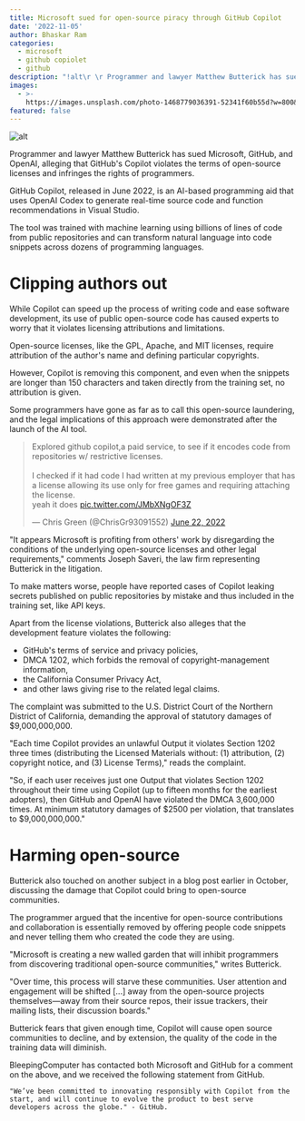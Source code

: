 ```yaml
---
title: Microsoft sued for open-source piracy through GitHub Copilot
date: '2022-11-05'
author: Bhaskar Ram
categories:
  - microsoft
  - github copiolet
  - github
description: "!alt\r \r Programmer and lawyer Matthew Butterick has sued Microsoft, GitHub, and OpenAI, alleging that GitHub's Copilot violates the terms of open-sour..."
images:
  - >-
    https://images.unsplash.com/photo-1468779036391-52341f60b55d?w=800&h=450&fit=crop
featured: false
---
```


![alt](https://www.bleepstatic.com/content/hl-images/2021/05/10/GitHub-headpic.jpg)

Programmer and lawyer Matthew Butterick has sued Microsoft, GitHub, and OpenAI, alleging that GitHub's Copilot violates the terms of open-source licenses and infringes the rights of programmers.

GitHub Copilot, released in June 2022, is an AI-based programming aid that uses OpenAI Codex to generate real-time source code and function recommendations in Visual Studio.

The tool was trained with machine learning using billions of lines of code from public repositories and can transform natural language into code snippets across dozens of programming languages.

# Clipping authors out

While Copilot can speed up the process of writing code and ease software development, its use of public open-source code has caused experts to worry that it violates licensing attributions and limitations.

Open-source licenses, like the GPL, Apache, and MIT licenses, require attribution of the author's name and defining particular copyrights.

However, Copilot is removing this component, and even when the snippets are longer than 150 characters and taken directly from the training set, no attribution is given.

Some programmers have gone as far as to call this open-source laundering, and the legal implications of this approach were demonstrated after the launch of the AI tool.

<blockquote class="twitter-tweet"><p lang="en" dir="ltr">Explored github copilot,a paid service, to see if it encodes code from repositories w/ restrictive licenses.<br><br>I checked if it had code I had written at my previous employer that has a license allowing its use only for free games and requiring attaching the license.<br>yeah it does <a href="https://t.co/JMbXNgOF3Z">pic.twitter.com/JMbXNgOF3Z</a></p>&mdash; Chris Green (@ChrisGr93091552) <a href="https://twitter.com/ChrisGr93091552/status/1539731632931803137?ref_src=twsrc%5Etfw">June 22, 2022</a></blockquote> <script async src="https://platform.twitter.com/widgets.js" charset="utf-8"></script> 

"It appears Microsoft is profiting from others' work by disregarding the conditions of the underlying open-source licenses and other legal requirements," comments Joseph Saveri, the law firm representing Butterick in the litigation.

To make matters worse, people have reported cases of Copilot leaking secrets published on public repositories by mistake and thus included in the training set, like API keys.

Apart from the license violations, Butterick also alleges that the development feature violates the following:

- GitHub's terms of service and privacy policies,
- DMCA 1202, which forbids the removal of copyright-management information, 
- the California Consumer Privacy Act, 
- and other laws giving rise to the related legal claims.

The complaint was submitted to the U.S. District Court of the Northern District of California, demanding the approval of statutory damages of $9,000,000,000.

"Each time Copilot provides an unlawful Output it violates Section 1202 three times (distributing the Licensed Materials without: (1) attribution, (2) copyright notice, and (3) License Terms)," reads the complaint.

"So, if each user receives just one Output that violates Section 1202 throughout their time using Copilot (up to fifteen months for the earliest adopters), then GitHub and OpenAI have violated the DMCA 3,600,000 times. At minimum statutory damages of $2500 per violation, that translates to $9,000,000,000."

# Harming open-source

Butterick also touched on another subject in a blog post earlier in October, discussing the damage that Copilot could bring to open-source communities.

The programmer argued that the incentive for open-source contributions and collaboration is essentially removed by offering people code snippets and never telling them who created the code they are using.

"Microsoft is creating a new walled garden that will inhibit programmers from discovering traditional open-source communities," writes Butterick.

"Over time, this process will starve these communities. User attention and engagement will be shifted [...] away from the open-source projects themselves—away from their source repos, their issue trackers, their mailing lists, their discussion boards."

Butterick fears that given enough time, Copilot will cause open source communities to decline, and by extension, the quality of the code in the training data will diminish.

BleepingComputer has contacted both Microsoft and GitHub for a comment on the above, and we received the following statement from GitHub.

    "We’ve been committed to innovating responsibly with Copilot from the start, and will continue to evolve the product to best serve developers across the globe." - GitHub.

